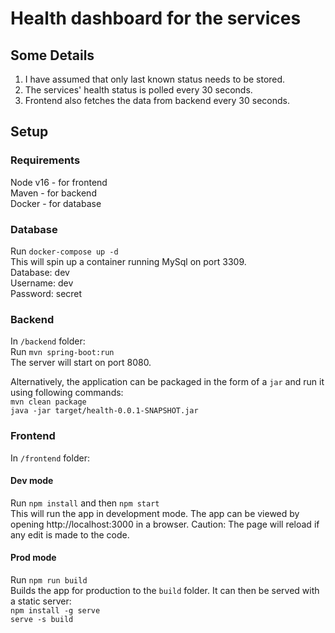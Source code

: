 # Health dashboard for the services

## Some Details
1. I have assumed that only last known status needs to be stored.
2. The services' health status is polled every 30 seconds.
3. Frontend also fetches the data from backend every 30 seconds.
## Setup
### Requirements
Node v16 - for frontend  
Maven - for backend  
Docker - for database  
### Database
Run ``docker-compose up -d``  
This will spin up a container running MySql on port 3309.  
Database: dev  
Username: dev  
Password: secret

### Backend
In ``/backend`` folder:  
Run ``mvn spring-boot:run``  
The server will start on port 8080.

Alternatively, the application can be packaged in the form of a ``jar`` and run it using following commands:  
``mvn clean package``  
``java -jar target/health-0.0.1-SNAPSHOT.jar``

### Frontend
In ``/frontend`` folder:  
#### Dev mode
Run ``npm install`` and then ``npm start``  
This will run the app in development mode. The app can be viewed by opening http://localhost:3000 in a browser.
Caution: The page will reload if any edit is made to the code. 

#### Prod mode
Run ``npm run build``  
Builds the app for production to the ``build`` folder.
It can then be served with a static server:  
  ``npm install -g serve``  
  ``serve -s build`` 
